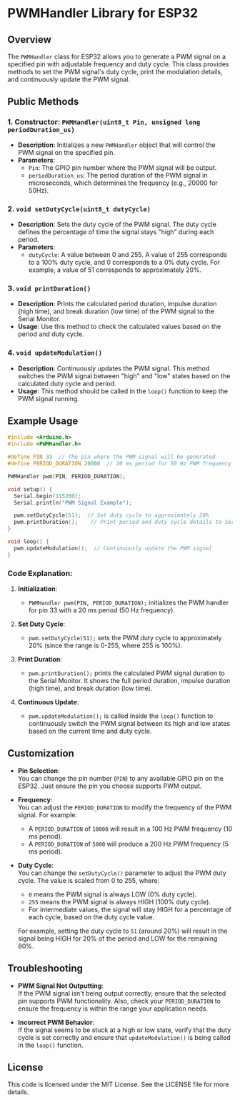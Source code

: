 # PWMHandler Library for ESP32

## Overview
The `PWMHandler` class for ESP32 allows you to generate a PWM signal on a specified pin with adjustable frequency and duty cycle. This class provides methods to set the PWM signal's duty cycle, print the modulation details, and continuously update the PWM signal.

## Public Methods

### 1. **Constructor**: `PWMHandler(uint8_t Pin, unsigned long periodDuration_us)`
   - **Description**: Initializes a new `PWMHandler` object that will control the PWM signal on the specified pin.
   - **Parameters**:
     - `Pin`: The GPIO pin number where the PWM signal will be output.
     - `periodDuration_us`: The period duration of the PWM signal in microseconds, which determines the frequency (e.g., 20000 for 50Hz).

### 2. **`void setDutyCycle(uint8_t dutyCycle)`**
   - **Description**: Sets the duty cycle of the PWM signal. The duty cycle defines the percentage of time the signal stays "high" during each period.
   - **Parameters**:
     - `dutyCycle`: A value between 0 and 255. A value of 255 corresponds to a 100% duty cycle, and 0 corresponds to a 0% duty cycle. For example, a value of 51 corresponds to approximately 20%.
  
### 3. **`void printDuration()`**
   - **Description**: Prints the calculated period duration, impulse duration (high time), and break duration (low time) of the PWM signal to the Serial Monitor.
   - **Usage**: Use this method to check the calculated values based on the period and duty cycle.

### 4. **`void updateModulation()`**
   - **Description**: Continuously updates the PWM signal. This method switches the PWM signal between "high" and "low" states based on the calculated duty cycle and period.
   - **Usage**: This method should be called in the `loop()` function to keep the PWM signal running.

## Example Usage

```cpp
#include <Arduino.h>
#include <PWMHandler.h>

#define PIN 33  // The pin where the PWM signal will be generated
#define PERIOD_DURATION 20000  // 20 ms period for 50 Hz PWM frequency

PWMHandler pwm(PIN, PERIOD_DURATION);

void setup() {
  Serial.begin(115200);
  Serial.println("PWM Signal Example");

  pwm.setDutyCycle(51);  // Set duty cycle to approximately 20%
  pwm.printDuration();    // Print period and duty cycle details to Serial Monitor
}

void loop() {
  pwm.updateModulation();  // Continuously update the PWM signal
}
```
### Code Explanation:
1. **Initialization**:
   - `PWMHandler pwm(PIN, PERIOD_DURATION);` initializes the PWM handler for pin 33 with a 20 ms period (50 Hz frequency).
   
2. **Set Duty Cycle**:
   - `pwm.setDutyCycle(51);` sets the PWM duty cycle to approximately 20% (since the range is 0-255, where 255 is 100%).

3. **Print Duration**:
   - `pwm.printDuration();` prints the calculated PWM signal duration to the Serial Monitor. It shows the full period duration, impulse duration (high time), and break duration (low time).

4. **Continuous Update**:
   - `pwm.updateModulation();` is called inside the `loop()` function to continuously switch the PWM signal between its high and low states based on the current time and duty cycle.

## Customization
- **Pin Selection**:  
   You can change the pin number (`PIN`) to any available GPIO pin on the ESP32. Just ensure the pin you choose supports PWM output.

- **Frequency**:  
   You can adjust the `PERIOD_DURATION` to modify the frequency of the PWM signal. For example:
   - A `PERIOD_DURATION` of `10000` will result in a 100 Hz PWM frequency (10 ms period).
   - A `PERIOD_DURATION` of `5000` will produce a 200 Hz PWM frequency (5 ms period).

- **Duty Cycle**:  
   You can change the `setDutyCycle()` parameter to adjust the PWM duty cycle. The value is scaled from 0 to 255, where:
   - `0` means the PWM signal is always LOW (0% duty cycle).
   - `255` means the PWM signal is always HIGH (100% duty cycle).
   - For intermediate values, the signal will stay HIGH for a percentage of each cycle, based on the duty cycle value.

   For example, setting the duty cycle to `51` (around 20%) will result in the signal being HIGH for 20% of the period and LOW for the remaining 80%.

## Troubleshooting
- **PWM Signal Not Outputting**:  
   If the PWM signal isn't being output correctly, ensure that the selected pin supports PWM functionality. Also, check your `PERIOD_DURATION` to ensure the frequency is within the range your application needs.
  
- **Incorrect PWM Behavior**:  
   If the signal seems to be stuck at a high or low state, verify that the duty cycle is set correctly and ensure that `updateModulation()` is being called in the `loop()` function.

## License

This code is licensed under the MIT License. See the LICENSE file for more details.
